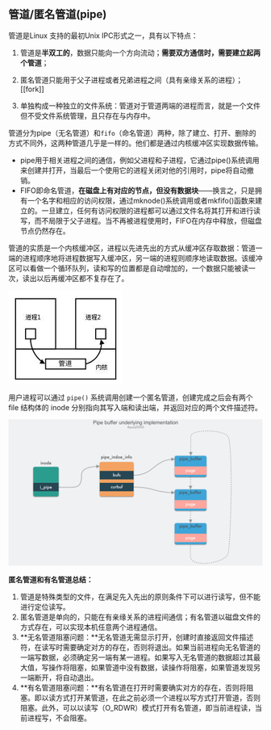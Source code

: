 ## 管道/匿名管道(pipe)

管道是Linux 支持的最初Unix IPC形式之一，具有以下特点：

1. 管道是**半双工的**，数据只能向一个方向流动；**需要双方通信时，需要建立起两个管道**；

2. 匿名管道只能用于父子进程或者兄弟进程之间（具有亲缘关系的进程）；[[fork]]

3. 单独构成一种独立的文件系统：管道对于管道两端的进程而言，就是一个文件但不受文件系统管理，且只存在与内存中。

管道分为pipe（无名管道）和`fifo`（命名管道）两种，除了建立、打开、删除的方式不同外，这两种管道几乎是一样的。他们都是通过内核缓冲区实现数据传输。

- pipe用于相关进程之间的通信，例如父进程和子进程，它通过pipe()系统调用来创建并打开，当最后一个使用它的进程关闭对他的引用时，pipe将自动撤销。
- FIFO即命名管道，**在磁盘上有对应的节点，但没有数据块**——换言之，只是拥有一个名字和相应的访问权限，通过mknode()系统调用或者mkfifo()函数来建立的。一旦建立，任何有访问权限的进程都可以通过文件名将其打开和进行读写，而不局限于父子进程。当不再被进程使用时，FIFO在内存中释放，但磁盘节点仍然存在。

管道的实质是一个内核缓冲区，进程以先进先出的方式从缓冲区存取数据：管道一端的进程顺序地将进程数据写入缓冲区，另一端的进程则顺序地读取数据。该缓冲区可以看做一个循环队列，读和写的位置都是自动增加的，一个数据只能被读一次，读出以后再缓冲区都不复存在了。

![image-20210311111824998](assets/image-20210311111824998.png)

用户进程可以通过 `pipe()` 系统调用创建一个匿名管道，创建完成之后会有两个 file 结构体的 inode 分别指向其写入端和读出端，并返回对应的两个文件描述符。

![img](assets/pipe-buffer-underlying-impl.png)

**匿名管道和有名管道总结：**

  1. 管道是特殊类型的文件，在满足先入先出的原则条件下可以进行读写，但不能进行定位读写。
  2. 匿名管道是单向的，只能在有亲缘关系的进程间通信；有名管道以磁盘文件的方式存在，可以实现本机任意两个进程通信。
  3. **无名管道阻塞问题：**无名管道无需显示打开，创建时直接返回文件描述符，在读写时需要确定对方的存在，否则将退出。如果当前进程向无名管道的一端写数据，必须确定另一端有某一进程。如果写入无名管道的数据超过其最大值，写操作将阻塞，如果管道中没有数据，读操作将阻塞，如果管道发现另一端断开，将自动退出。
  4. **有名管道阻塞问题：**有名管道在打开时需要确实对方的存在，否则将阻塞。即以读方式打开某管道，在此之前必须一个进程以写方式打开管道，否则阻塞。此外，可以以读写（O_RDWR）模式打开有名管道，即当前进程读，当前进程写，不会阻塞。

 

